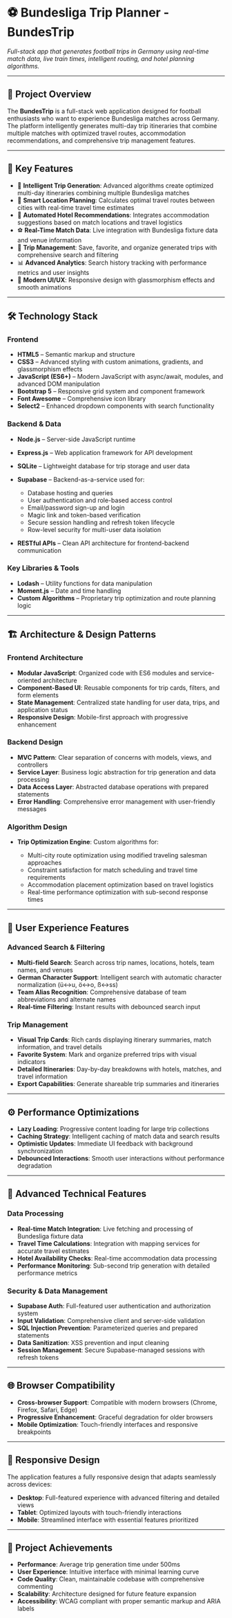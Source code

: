 # ⚽ Bundesliga Trip Planner - BundesTrip

*Full-stack app that generates football trips in Germany using real-time match data, live train times, intelligent routing, and hotel planning algorithms.*

---

## 🌟 Project Overview

The **BundesTrip** is a full-stack web application designed for football enthusiasts who want to experience Bundesliga matches across Germany. The platform intelligently generates multi-day trip itineraries that combine multiple matches with optimized travel routes, accommodation recommendations, and comprehensive trip management features.

---

## 🔑 Key Features

* 🎯 **Intelligent Trip Generation**: Advanced algorithms create optimized multi-day itineraries combining multiple Bundesliga matches
* 📍 **Smart Location Planning**: Calculates optimal travel routes between cities with real-time travel time estimates
* 🏨 **Automated Hotel Recommendations**: Integrates accommodation suggestions based on match locations and travel logistics
* ⚽ **Real-Time Match Data**: Live integration with Bundesliga fixture data and venue information
* 💾 **Trip Management**: Save, favorite, and organize generated trips with comprehensive search and filtering
* 📊 **Advanced Analytics**: Search history tracking with performance metrics and user insights
* 🎨 **Modern UI/UX**: Responsive design with glassmorphism effects and smooth animations

---

## 🛠️ Technology Stack

### Frontend

* **HTML5** – Semantic markup and structure
* **CSS3** – Advanced styling with custom animations, gradients, and glassmorphism effects
* **JavaScript (ES6+)** – Modern JavaScript with async/await, modules, and advanced DOM manipulation
* **Bootstrap 5** – Responsive grid system and component framework
* **Font Awesome** – Comprehensive icon library
* **Select2** – Enhanced dropdown components with search functionality

### Backend & Data

* **Node.js** – Server-side JavaScript runtime
* **Express.js** – Web application framework for API development
* **SQLite** – Lightweight database for trip storage and user data
* **Supabase** – Backend-as-a-service used for:

  * Database hosting and queries
  * User authentication and role-based access control
  * Email/password sign-up and login
  * Magic link and token-based verification
  * Secure session handling and refresh token lifecycle
  * Row-level security for multi-user data isolation
* **RESTful APIs** – Clean API architecture for frontend-backend communication

### Key Libraries & Tools

* **Lodash** – Utility functions for data manipulation
* **Moment.js** – Date and time handling
* **Custom Algorithms** – Proprietary trip optimization and route planning logic

---

## 🏗️ Architecture & Design Patterns

### Frontend Architecture

* **Modular JavaScript**: Organized code with ES6 modules and service-oriented architecture
* **Component-Based UI**: Reusable components for trip cards, filters, and form elements
* **State Management**: Centralized state handling for user data, trips, and application status
* **Responsive Design**: Mobile-first approach with progressive enhancement

### Backend Design

* **MVC Pattern**: Clear separation of concerns with models, views, and controllers
* **Service Layer**: Business logic abstraction for trip generation and data processing
* **Data Access Layer**: Abstracted database operations with prepared statements
* **Error Handling**: Comprehensive error management with user-friendly messages

### Algorithm Design

* **Trip Optimization Engine**: Custom algorithms for:

  * Multi-city route optimization using modified traveling salesman approaches
  * Constraint satisfaction for match scheduling and travel time requirements
  * Accommodation placement optimization based on travel logistics
  * Real-time performance optimization with sub-second response times

---

## 🎨 User Experience Features

### Advanced Search & Filtering

* **Multi-field Search**: Search across trip names, locations, hotels, team names, and venues
* **German Character Support**: Intelligent search with automatic character normalization (ü↔u, ö↔o, ß↔ss)
* **Team Alias Recognition**: Comprehensive database of team abbreviations and alternate names
* **Real-time Filtering**: Instant results with debounced search input

### Trip Management

* **Visual Trip Cards**: Rich cards displaying itinerary summaries, match information, and travel details
* **Favorite System**: Mark and organize preferred trips with visual indicators
* **Detailed Itineraries**: Day-by-day breakdowns with hotels, matches, and travel information
* **Export Capabilities**: Generate shareable trip summaries and itineraries

---

## ⚙️ Performance Optimizations

* **Lazy Loading**: Progressive content loading for large trip collections
* **Caching Strategy**: Intelligent caching of match data and search results
* **Optimistic Updates**: Immediate UI feedback with background synchronization
* **Debounced Interactions**: Smooth user interactions without performance degradation

---

## 🔧 Advanced Technical Features

### Data Processing

* **Real-time Match Integration**: Live fetching and processing of Bundesliga fixture data
* **Travel Time Calculations**: Integration with mapping services for accurate travel estimates
* **Hotel Availability Checks**: Real-time accommodation data processing
* **Performance Monitoring**: Sub-second trip generation with detailed performance metrics

### Security & Data Management

* **Supabase Auth**: Full-featured user authentication and authorization system
* **Input Validation**: Comprehensive client and server-side validation
* **SQL Injection Prevention**: Parameterized queries and prepared statements
* **Data Sanitization**: XSS prevention and input cleaning
* **Session Management**: Secure Supabase-managed sessions with refresh tokens

---

## 🌐 Browser Compatibility

* **Cross-browser Support**: Compatible with modern browsers (Chrome, Firefox, Safari, Edge)
* **Progressive Enhancement**: Graceful degradation for older browsers
* **Mobile Optimization**: Touch-friendly interfaces and responsive breakpoints

---

## 📱 Responsive Design

The application features a fully responsive design that adapts seamlessly across devices:

* **Desktop**: Full-featured experience with advanced filtering and detailed views
* **Tablet**: Optimized layouts with touch-friendly interactions
* **Mobile**: Streamlined interface with essential features prioritized

---

## 🎯 Project Achievements

* **Performance**: Average trip generation time under 500ms
* **User Experience**: Intuitive interface with minimal learning curve
* **Code Quality**: Clean, maintainable codebase with comprehensive commenting
* **Scalability**: Architecture designed for future feature expansion
* **Accessibility**: WCAG compliant with proper semantic markup and ARIA labels
